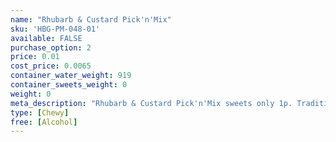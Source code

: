 ```yaml
---
name: "Rhubarb & Custard Pick'n'Mix"
sku: 'HBG-PM-048-01'
available: FALSE
purchase_option: 2
price: 0.01
cost_price: 0.0065
container_water_weight: 919
container_sweets_weight: 0
weight: 0
meta_description: "Rhubarb & Custard Pick'n'Mix sweets only 1p. Traditional sweets and more at Humbugs Confectionery Store. Specialists in satisfying your sweet tooth!"
type: [Chewy]
free: [Alcohol]
---
```

